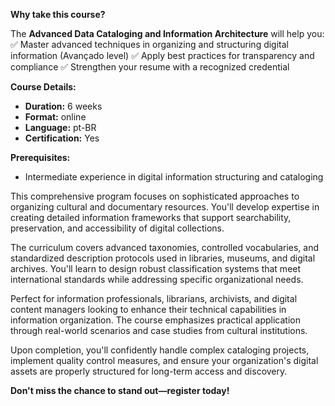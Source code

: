 **Why take this course?**

The **Advanced Data Cataloging and Information Architecture** will help you:
✅ Master advanced techniques in organizing and structuring digital information (Avançado level)
✅ Apply best practices for transparency and compliance
✅ Strengthen your resume with a recognized credential

**Course Details:**
- **Duration:** 6 weeks
- **Format:** online
- **Language:** pt-BR
- **Certification:** Yes

**Prerequisites:**
- Intermediate experience in digital information structuring and cataloging

This comprehensive program focuses on sophisticated approaches to organizing cultural and documentary resources. You'll develop expertise in creating detailed information frameworks that support searchability, preservation, and accessibility of digital collections.

The curriculum covers advanced taxonomies, controlled vocabularies, and standardized description protocols used in libraries, museums, and digital archives. You'll learn to design robust classification systems that meet international standards while addressing specific organizational needs.

Perfect for information professionals, librarians, archivists, and digital content managers looking to enhance their technical capabilities in information organization. The course emphasizes practical application through real-world scenarios and case studies from cultural institutions.

Upon completion, you'll confidently handle complex cataloging projects, implement quality control measures, and ensure your organization's digital assets are properly structured for long-term access and discovery.

**Don't miss the chance to stand out—register today!**